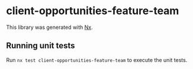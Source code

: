 # client-opportunities-feature-team

This library was generated with [Nx](https://nx.dev).

## Running unit tests

Run `nx test client-opportunities-feature-team` to execute the unit tests.
